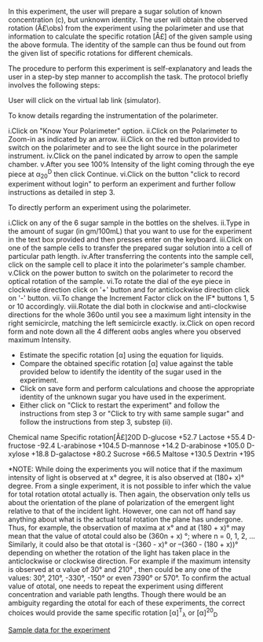 In this experiment, the user will prepare a sugar solution of known concentration (c), but unknown identity. The user will obtain the observed rotation (Â£\obs) from the experiment using the polarimeter and use that information to calculate the specific rotation [Â£\] of the given sample using the above formula. The identity of the sample can thus be found out from the given list of specific rotations for different chemicals.

The procedure to perform this experiment is self-explanatory and leads the user in a step-by step manner to accomplish the task. The protocol briefly involves the following steps:

User will click on the virtual lab link (simulator).

To know details regarding the instrumentation of the polarimeter.

i.Click on "Know Your Polarimeter" option.
ii.Click on the Polarimeter to Zoom-in as indicated by an arrow.
iii.Click on the red button provided to switch on the polarimeter and to see the light source in the polarimeter instrument.
iv.Click on the panel indicated by arrow to open the sample chamber.
v.After you see 100% Intensity of the light coming through the eye piece at α<sub>20</sub><sup>D</sup> then click Continue.
vi.Click on the button "click to record experiment without login" to perform an experiment and further follow instructions as detailed in step 3.

To directly perform an experiment using the polarimeter.

i.Click on any of the 6 sugar sample in the bottles on the shelves.
ii.Type in the amount of sugar (in gm/100mL) that you want to use for the experiment in the text box provided and then presses enter on the keyboard.
iii.Click on one of the sample cells to transfer the prepared sugar solution into a cell of particular path length.
iv.After transferring the contents into the sample cell, click on the sample cell to place it into the polarimeter's sample chamber.
v.Click on the power button to switch on the polarimeter to record the optical rotation of the sample.
vi.To rotate the dial of the eye piece in clockwise direction click on '+' button and for anticlockwise direction click on '-' button.
vii.To change the Increment Factor click on the IF* buttons 1, 5 or 10 accordingly.
viii.Rotate the dial both in clockwise and anti-clockwise directions for the whole 360o until you see a maximum light intensity in the right semicircle, matching the left semicircle exactly.
ix.Click on open record form and note down all the 4 different αobs angles where you observed maximum Intensity.

- Estimate the specific rotation [α] using the equation for liquids.
- Compare the obtained specific rotation [α] value against the table provided below to identify the identity of the sugar used in the experiment.
- Click on save form and perform calculations and choose the appropriate identity of the unknown sugar you have used in the experiment.
- Either click on "Click to restart the experiment" and follow the instructions from step 3 or "Click to try with same sample sugar" and follow the instructions from step 3, substep (ii).


Chemical name 	Specific rotation[Â£\]20D
D-glucose 	+52.7
Lactose 	+55.4
D-fructose 	-92.4
L-arabinose 	+104.5
D-mannose 	+14.2
D-arabinose 	+105.0
D-xylose 	+18.8
D-galactose 	+80.2
Sucrose 	+66.5 	Maltose 	+130.5 	Dextrin 	+195

*NOTE: While doing the experiments you will notice that if the maximum intensity of light is observed at x° degree, it is also observed at (180+ x)° degree. From a single experiment, it is not possible to infer which the value for total rotation αtotal actually is. Then again, the observation only tells us about the orientation of the plane of polarization of the emergent light relative to that of the incident light. However, one can not off hand say anything about what is the actual total rotation the plane has undergone. Thus, for example, the observation of maxima at x° and at (180 + x)° may mean that the value of αtotal could also be (360n + x) °; where n = 0, 1, 2, … Similarly, it could also be that αtotal is -(360 - x)° or –(360 - (180 + x))° depending on whether the rotation of the light has taken place in the anticlockwise or clockwise direction. For example if the maximum intensity is observed at α value of 30° and 210° , then could be any one of the values: 30°, 210°, -330°, -150° or even 7390° or 570°. To confirm the actual value of αtotal, one needs to repeat the experiment using different concentration and variable path lengths. Though there would be an ambiguity regarding the αtotal for each of these experiments, the correct choices would provide the same specific rotation [α]<sup>T</sup><sub>λ</sub> or [α]<sup>20</sup><sub>D</sub>

[Sample data for the experiment](docs/Sampledataexp1.doc)
